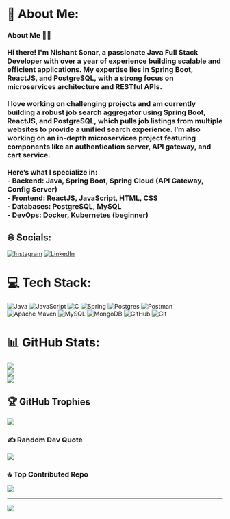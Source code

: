 # 💫 About Me:
### About Me 👨‍💻<br><br>Hi there! I'm **Nishant Sonar**, a passionate **Java Full Stack Developer** with over a year of experience building scalable and efficient applications. My expertise lies in **Spring Boot**, **ReactJS**, and **PostgreSQL**, with a strong focus on **microservices architecture** and **RESTful APIs**.<br><br>I love working on challenging projects and am currently building a robust job search aggregator using **Spring Boot**, **ReactJS**, and **PostgreSQL**, which pulls job listings from multiple websites to provide a unified search experience. I’m also working on an **in-depth microservices project** featuring components like an authentication server, API gateway, and cart service.<br><br>Here’s what I specialize in:<br>- **Backend**: Java, Spring Boot, Spring Cloud (API Gateway, Config Server)<br>- **Frontend**: ReactJS, JavaScript, HTML, CSS<br>- **Databases**: PostgreSQL, MySQL<br>- **DevOps**: Docker, Kubernetes (beginner)


## 🌐 Socials:
[![Instagram](https://img.shields.io/badge/Instagram-%23E4405F.svg?logo=Instagram&logoColor=white)](https://instagram.com/imnishantsonar) [![LinkedIn](https://img.shields.io/badge/LinkedIn-%230077B5.svg?logo=linkedin&logoColor=white)](https://linkedin.com/in/nishantsureshsonar) 

# 💻 Tech Stack:
![Java](https://img.shields.io/badge/java-%23ED8B00.svg?style=for-the-badge&logo=openjdk&logoColor=white) ![JavaScript](https://img.shields.io/badge/javascript-%23323330.svg?style=for-the-badge&logo=javascript&logoColor=%23F7DF1E) ![C](https://img.shields.io/badge/c-%2300599C.svg?style=for-the-badge&logo=c&logoColor=white) ![Spring](https://img.shields.io/badge/spring-%236DB33F.svg?style=for-the-badge&logo=spring&logoColor=white) ![Postgres](https://img.shields.io/badge/postgres-%23316192.svg?style=for-the-badge&logo=postgresql&logoColor=white) ![Postman](https://img.shields.io/badge/Postman-FF6C37?style=for-the-badge&logo=postman&logoColor=white) ![Apache Maven](https://img.shields.io/badge/Apache%20Maven-C71A36?style=for-the-badge&logo=Apache%20Maven&logoColor=white) ![MySQL](https://img.shields.io/badge/mysql-4479A1.svg?style=for-the-badge&logo=mysql&logoColor=white) ![MongoDB](https://img.shields.io/badge/MongoDB-%234ea94b.svg?style=for-the-badge&logo=mongodb&logoColor=white) ![GitHub](https://img.shields.io/badge/github-%23121011.svg?style=for-the-badge&logo=github&logoColor=white) ![Git](https://img.shields.io/badge/git-%23F05033.svg?style=for-the-badge&logo=git&logoColor=white)
# 📊 GitHub Stats:
![](https://github-readme-stats.vercel.app/api?username=nishantsonar&theme=dark&hide_border=true&include_all_commits=true&count_private=true)<br/>
![](https://github-readme-streak-stats.herokuapp.com/?user=nishantsonar&theme=dark&hide_border=true)<br/>
![](https://github-readme-stats.vercel.app/api/top-langs/?username=nishantsonar&theme=dark&hide_border=true&include_all_commits=true&count_private=true&layout=compact)

## 🏆 GitHub Trophies
![](https://github-profile-trophy.vercel.app/?username=nishantsonar&theme=radical&no-frame=true&no-bg=true&margin-w=4)

### ✍️ Random Dev Quote
![](https://quotes-github-readme.vercel.app/api?type=vetical&theme=radical)

### 🔝 Top Contributed Repo
![](https://github-contributor-stats.vercel.app/api?username=nishantsonar&limit=5&theme=radical&combine_all_yearly_contributions=true)

---
[![](https://visitcount.itsvg.in/api?id=nishantsonar&icon=0&color=0)](https://visitcount.itsvg.in)

<!-- Proudly created with GPRM ( https://gprm.itsvg.in ) -->
